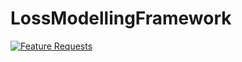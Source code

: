 # LossModellingFramework

[![Feature Requests](http://feathub.com/OasisLMF/LossModellingFramework?format=svg)](http://feathub.com/OasisLMF/LossModellingFramework)

